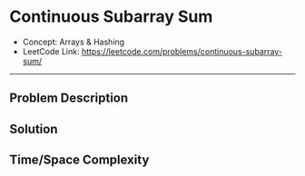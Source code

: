 # Continuous Subarray Sum

- Concept: Arrays & Hashing
- LeetCode Link: https://leetcode.com/problems/continuous-subarray-sum/

---

## Problem Description

## Solution

## Time/Space Complexity

